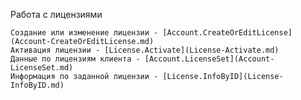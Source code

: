 Работа с лицензиями

    Создание или изменение лицензии - [Account.CreateOrEditLicense](Account-CreateOrEditLicense.md)
    Активация лицензии - [License.Activate](License-Activate.md)
    Данные по лицензиям клиента - [Account.LicenseSet](Account-LicenseSet.md)
    Информация по заданной лицензии - [License.InfoByID](License-InfoByID.md)
